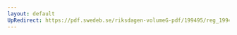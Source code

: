 ```yaml
---
layout: default
UpRedirect: https://pdf.swedeb.se/riksdagen-volumeG-pdf/199495/reg_199495_AU/reg_199495_AU_0013.pdf
---
```

